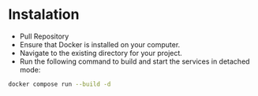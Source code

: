 # Instalation 
- Pull Repository
- Ensure that Docker is installed on your computer.
- Navigate to the existing directory for your project.
- Run the following command to build and start the services in detached mode:
```bash
docker compose run --build -d
```

